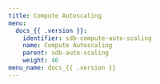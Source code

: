 ```yaml
---
title: Compute Autoscaling
menu:
  docs_{{ .version }}:
    identifier: sdb-compute-auto-scaling
    name: Compute Autoscaling
    parent: sdb-auto-scaling
    weight: 46
menu_name: docs_{{ .version }}
---
```

